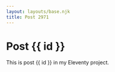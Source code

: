 ```yaml
---
layout: layouts/base.njk
title: Post 2971
---
```


# Post {{ id }}

This is post {{ id }} in my Eleventy project.
